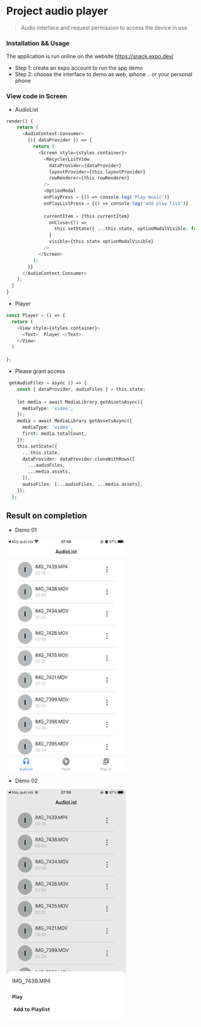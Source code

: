 # Project audio player 
> Audio interface and request permission to access the device in use
### Installation && Usage
The application is run online on the website https://snack.expo.dev/ <br>
- Step 1: create an expo account to run the app demo <br>
- Step 2: choose the interface to demo as web, iphone .. or your personal phone
### View code in Screen
- AudioList 
```php
render() {
    return (
      <AudioContext.Consumer>
        {({ dataProvider }) => {
          return (
            <Screen style={styles.container}>
              <RecyclerListView
                dataProvider={dataProvider}
                layoutProvider={this.layoutProvider}
                rowRenderer={this.rowRenderer}
              />
              <OptionModal
              onPlayPress = {() => console.log('Play music')}
              onPlayListPress = {() => console.log('add play list')}

              currentItem = {this.currentItem}
                onClose={() =>
                  this.setState({ ...this.state, optionModalVisible: false })
                }
                visible={this.state.optionModalVisible}
              />
            </Screen>
          );
        }}
      </AudioContext.Consumer>
    );
  }
}
```

- Player
```php
const Player = () => {
  return (
    <View style={styles.container}>
      <Text>  Player </Text>
    </View>
  )

};
```
- Please grant access

```php 
 getAudioFiles = async () => {
    const { dataProvider, audioFiles } = this.state;
    
    let media = await MediaLibrary.getAssetsAsync({
      mediaType: 'video',
    });
    media = await MediaLibrary.getAssetsAsync({
      mediaType: 'video',
      first: media.totalCount,
    });
    this.setState({
      ...this.state,
      dataProvider: dataProvider.cloneWithRows([
        ...audioFiles,
        ...media.assets,
      ]),
      audioFiles: [...audioFiles, ...media.assets],
    });
  };
```
## Result on completion
- Demo 01
<img src="./assets/Audio.png"  width="320" height="620">

- Demo 02
<img src="./assets/Modal.png"  width="320" height="620">


